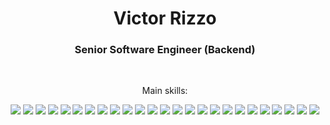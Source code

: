   <h1 align="center">Victor Rizzo</h1>
  <h3 align="center">Senior Software Engineer (Backend)</h3>

  </br>
  
  <p align="center">Main skills:</p>
  <div align="center">
    <img src=https://img.shields.io/badge/go-%2300ADD8.svg?style=for-the-badge&logo=go&logoColor=white />
    <img src=https://img.shields.io/badge/java-%23ED8B00.svg?style=for-the-badge&logo=java&logoColor=white />
    <img src=https://img.shields.io/badge/spring-%236DB33F.svg?style=for-the-badge&logo=spring&logoColor=white />
    <img src=https://img.shields.io/badge/Hibernate-59666C?style=for-the-badge&logo=Hibernate&logoColor=white />
    <img src=https://img.shields.io/badge/-JUnit-%23E33332?style=for-the-badge&logo=testing-library&logoColor=white />
    <img src=https://img.shields.io/badge/Gradle-02303A.svg?style=for-the-badge&logo=Gradle&logoColor=white />
    <img src=https://img.shields.io/badge/javascript-%23323330.svg?style=for-the-badge&logo=javascript&logoColor=%23F7DF1E />
    <img src=https://img.shields.io/badge/TypeScript-007ACC?style=for-the-badge&logo=typescript&logoColor=white />
    <img src=https://img.shields.io/badge/Node.js-43853D?style=for-the-badge&logo=node.js&logoColor=white />
    <img src=https://img.shields.io/badge/-jest-%23C21325?style=for-the-badge&logo=jest&logoColor=white />
    <img src=https://img.shields.io/badge/webpack-%238DD6F9.svg?style=for-the-badge&logo=webpack&logoColor=black />
    <img src=https://img.shields.io/badge/ESLint-4B3263?style=for-the-badge&logo=eslint&logoColor=white />
    <img src=https://img.shields.io/badge/Docker-2496ED?style=for-the-badge&logo=docker&logoColor=white />
    <img src=https://img.shields.io/badge/MySQL-00000F?style=for-the-badge&logo=mysql&logoColor=white />
    <img src=https://img.shields.io/badge/MariaDB-003545?style=for-the-badge&logo=mariadb&logoColor=white />
    <img src=https://img.shields.io/badge/Microsoft%20SQL%20Server-CC2927?style=for-the-badge&logo=microsoft%20sql%20server&logoColor=white />
    <img src=https://img.shields.io/badge/MongoDB-%234ea94b.svg?style=for-the-badge&logo=mongodb&logoColor=white />
    <img src=https://img.shields.io/badge/PostgreSQL-316192?style=for-the-badge&logo=postgresql&logoColor=white />
    <img src=https://img.shields.io/badge/Amazon%20DynamoDB-4053D6?style=for-the-badge&logo=Amazon%20DynamoDB&logoColor=white />
    <img src=https://img.shields.io/badge/Rabbitmq-FF6600?style=for-the-badge&logo=rabbitmq&logoColor=white />
    <img src=https://img.shields.io/badge/Amazon_AWS-232F3E?style=for-the-badge&logo=amazon-aws&logoColor=white />
    <img src=https://img.shields.io/badge/circle%20ci-%23161616.svg?style=for-the-badge&logo=circleci&logoColor=white />
    <img src=https://img.shields.io/badge/github%20actions-%232671E5.svg?style=for-the-badge&logo=githubactions&logoColor=white />
    <img src=https://img.shields.io/badge/-Swagger-%23Clojure?style=for-the-badge&logo=swagger&logoColor=white />
    <img src=https://img.shields.io/badge/git-%23F05033.svg?style=for-the-badge&logo=git&logoColor=white />
  </div>
